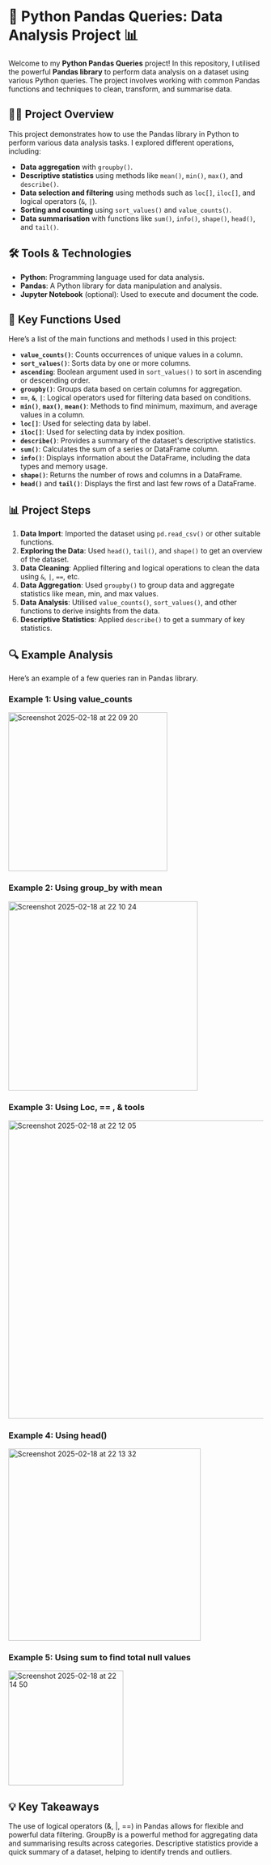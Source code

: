 # 🐍 Python Pandas Queries: Data Analysis Project 📊

Welcome to my **Python Pandas Queries** project! In this repository, I utilised the powerful **Pandas library** to perform data analysis on a dataset using various Python queries. The project involves working with common Pandas functions and techniques to clean, transform, and summarise data.

## 🧑‍💻 Project Overview

This project demonstrates how to use the Pandas library in Python to perform various data analysis tasks. I explored different operations, including:

- **Data aggregation** with `groupby()`.
- **Descriptive statistics** using methods like `mean()`, `min()`, `max()`, and `describe()`.
- **Data selection and filtering** using methods such as `loc[]`, `iloc[]`, and logical operators (`&`, `|`).
- **Sorting and counting** using `sort_values()` and `value_counts()`.
- **Data summarisation** with functions like `sum()`, `info()`, `shape()`, `head()`, and `tail()`.

## 🛠️ Tools & Technologies

- **Python**: Programming language used for data analysis.
- **Pandas**: A Python library for data manipulation and analysis.
- **Jupyter Notebook** (optional): Used to execute and document the code.

## 📑 Key Functions Used

Here’s a list of the main functions and methods I used in this project:

- **`value_counts()`**: Counts occurrences of unique values in a column.
- **`sort_values()`**: Sorts data by one or more columns.
- **`ascending`**: Boolean argument used in `sort_values()` to sort in ascending or descending order.
- **`groupby()`**: Groups data based on certain columns for aggregation.
- **`==`**, **`&`**, **`|`**: Logical operators used for filtering data based on conditions.
- **`min()`**, **`max()`**, **`mean()`**: Methods to find minimum, maximum, and average values in a column.
- **`loc[]`**: Used for selecting data by label.
- **`iloc[]`**: Used for selecting data by index position.
- **`describe()`**: Provides a summary of the dataset's descriptive statistics.
- **`sum()`**: Calculates the sum of a series or DataFrame column.
- **`info()`**: Displays information about the DataFrame, including the data types and memory usage.
- **`shape()`**: Returns the number of rows and columns in a DataFrame.
- **`head()`** and **`tail()`**: Displays the first and last few rows of a DataFrame.

## 📊 Project Steps

1. **Data Import**: Imported the dataset using `pd.read_csv()` or other suitable functions.
2. **Exploring the Data**: Used `head()`, `tail()`, and `shape()` to get an overview of the dataset.
3. **Data Cleaning**: Applied filtering and logical operations to clean the data using `&`, `|`, `==`, etc.
4. **Data Aggregation**: Used `groupby()` to group data and aggregate statistics like mean, min, and max values.
5. **Data Analysis**: Utilised `value_counts()`, `sort_values()`, and other functions to derive insights from the data.
6. **Descriptive Statistics**: Applied `describe()` to get a summary of key statistics.


## 🔍 Example Analysis

Here’s an example of a few queries ran in Pandas library.


### Example 1: Using value_counts

<img width="314" alt="Screenshot 2025-02-18 at 22 09 20" src="https://github.com/user-attachments/assets/89a8e15c-00e1-4a8f-945f-27add0c9fb47" />


### Example 2: Using group_by with mean

<img width="374" alt="Screenshot 2025-02-18 at 22 10 24" src="https://github.com/user-attachments/assets/c35eab9d-f98e-4883-9e2e-3af810caf135" />


### Example 3: Using Loc, == , & tools

<img width="590" alt="Screenshot 2025-02-18 at 22 12 05" src="https://github.com/user-attachments/assets/fc81bf4d-415e-4864-b4af-0e18ba56a303" />


### Example 4: Using head()

<img width="380" alt="Screenshot 2025-02-18 at 22 13 32" src="https://github.com/user-attachments/assets/ccd5364d-0ec9-4ce3-969c-a3ed43c96589" />


### Example 5: Using sum to find total null values

<img width="227" alt="Screenshot 2025-02-18 at 22 14 50" src="https://github.com/user-attachments/assets/156a843f-b4db-4357-a901-667943780364" />


## 💡 Key Takeaways

The use of logical operators (&, |, ==) in Pandas allows for flexible and powerful data filtering.
GroupBy is a powerful method for aggregating data and summarising results across categories.
Descriptive statistics provide a quick summary of a dataset, helping to identify trends and outliers.





